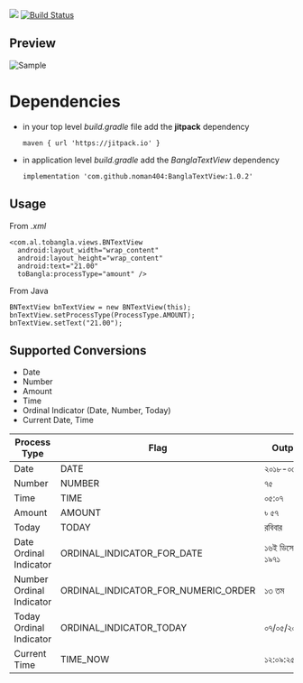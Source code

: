 [![](https://jitpack.io/v/noman404/BanglaTextView.svg)](https://jitpack.io/#noman404/BanglaTextView)
[![Build Status](https://travis-ci.org/noman404/BanglaTextView.svg?branch=master)](https://travis-ci.org/noman404/BanglaTextView)

## **Preview**
![Sample](https://github.com/noman404/BanglaTextView/blob/master/snap/sample.png?raw=true)

# **Dependencies**

- in your top level *build.gradle* file add the **jitpack** dependency 

     `maven { url 'https://jitpack.io' }`
- in application level *build.gradle* add the *BanglaTextView* dependency
 
     `implementation 'com.github.noman404:BanglaTextView:1.0.2'`

## **Usage**

From *.xml*

    <com.al.tobangla.views.BNTextView  
      android:layout_width="wrap_content"  
      android:layout_height="wrap_content"  
      android:text="21.00"  
      toBangla:processType="amount" />
      
From Java

    BNTextView bnTextView = new BNTextView(this);  
    bnTextView.setProcessType(ProcessType.AMOUNT);  
    bnTextView.setText("21.00");

## **Supported Conversions**

 - Date 
 - Number
 - Amount
 - Time
 - Ordinal Indicator (Date, Number, Today)
 - Current Date, Time

|Process Type  | Flag | Output|
|--|--|--|
|Date | DATE |২০১৮-০৫-০৭|
|Number| NUMBER |৭৫|
|Time| TIME |০৫:০৭|
|Amount | AMOUNT |৳ ৫৭|
|Today | TODAY |রবিবার|
|Date Ordinal Indicator  | ORDINAL\_INDICATOR\_FOR_DATE |১৬ই ডিসেম্বর, ১৯৭১|
|Number Ordinal Indicator  |ORDINAL\_INDICATOR\_FOR\_NUMERIC\_ORDER  |১৩ তম|
|Today Ordinal Indicator  | ORDINAL\_INDICATOR\_TODAY |০৭/০৫/২০১৮|
|Current Time | TIME_NOW |১২:০৯:২৫|

